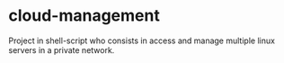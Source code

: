 # cloud-management
Project in shell-script who consists in access and manage multiple linux servers in a private network.

